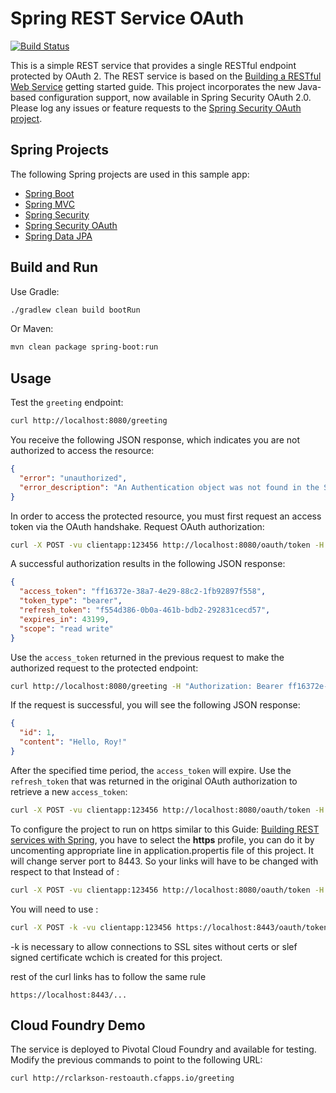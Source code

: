 # Spring REST Service OAuth

[![Build Status](https://drone.io/github.com/royclarkson/spring-rest-service-oauth/status.png)](https://drone.io/github.com/royclarkson/spring-rest-service-oauth/latest)

This is a simple REST service that provides a single RESTful endpoint protected by OAuth 2. The REST service is based on the [Building a RESTful Web Service](https://spring.io/guides/gs/rest-service/) getting started guide. This project incorporates the new Java-based configuration support, now available in Spring Security OAuth 2.0. Please log any issues or feature requests to the [Spring Security OAuth project](https://github.com/spring-projects/spring-security-oauth/issues).


## Spring Projects

The following Spring projects are used in this sample app:

- [Spring Boot](http://projects.spring.io/spring-boot/)
- [Spring MVC](http://docs.spring.io/spring/docs/current/spring-framework-reference/html/mvc.html)
- [Spring Security](http://projects.spring.io/spring-security/)
- [Spring Security OAuth](http://projects.spring.io/spring-security-oauth/)
- [Spring Data JPA](http://projects.spring.io/spring-data-jpa/)


## Build and Run

Use Gradle:

```sh
./gradlew clean build bootRun
```

Or Maven:

```sh
mvn clean package spring-boot:run
```

## Usage

Test the `greeting` endpoint:

```sh
curl http://localhost:8080/greeting
```

You receive the following JSON response, which indicates you are not authorized to access the resource:

```json
{
  "error": "unauthorized",
  "error_description": "An Authentication object was not found in the SecurityContext"
}
```

In order to access the protected resource, you must first request an access token via the OAuth handshake. Request OAuth authorization:

```sh
curl -X POST -vu clientapp:123456 http://localhost:8080/oauth/token -H "Accept: application/json" -d "password=spring&username=roy&grant_type=password&scope=read%20write&client_secret=123456&client_id=clientapp"
```

A successful authorization results in the following JSON response:

```json
{
  "access_token": "ff16372e-38a7-4e29-88c2-1fb92897f558",
  "token_type": "bearer",
  "refresh_token": "f554d386-0b0a-461b-bdb2-292831cecd57",
  "expires_in": 43199,
  "scope": "read write"
}
```

Use the `access_token` returned in the previous request to make the authorized request to the protected endpoint:

```sh
curl http://localhost:8080/greeting -H "Authorization: Bearer ff16372e-38a7-4e29-88c2-1fb92897f558"
```

If the request is successful, you will see the following JSON response:

```json
{
  "id": 1,
  "content": "Hello, Roy!"
}
```

After the specified time period, the `access_token` will expire. Use the `refresh_token` that was returned in the original OAuth authorization to retrieve a new `access_token`:

```sh
curl -X POST -vu clientapp:123456 http://localhost:8080/oauth/token -H "Accept: application/json" -d "grant_type=refresh_token&refresh_token=f554d386-0b0a-461b-bdb2-292831cecd57&client_secret=123456&client_id=clientapp"
```


To configure the project to run on https similar to this Guide: [Building REST services with Spring](https://spring.io/guides/tutorials/bookmarks/), you have to select the <b>https</b> profile, you can do it by uncomenting appropriate line in application.propertis file of this project.
It will change server port to 8443. So your links will have to be changed with respect to that
Instead of :
```sh
curl -X POST -vu clientapp:123456 http://localhost:8080/oauth/token -H "Accept: application/json" -d "password=spring&username=roy&grant_type=password&scope=read%20write&client_secret=123456&client_id=clientapp"
```
You will need to use :
```sh
curl -X POST -k -vu clientapp:123456 https://localhost:8443/oauth/token -H "Accept: application/json" -d "password=spring&username=roy&grant_type=password&scope=read%20write&client_secret=123456&client_id=clientapp"
```
-k is necessary to  allow connections to SSL sites without certs or slef signed certificate wchich is created for this project.

rest of the curl links has to follow the same rule
```
https://localhost:8443/...
```


## Cloud Foundry Demo

The service is deployed to Pivotal Cloud Foundry and available for testing. Modify the previous commands to point to the following URL:

```sh
curl http://rclarkson-restoauth.cfapps.io/greeting
```
